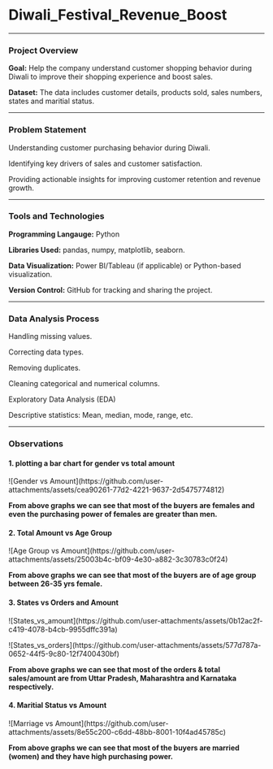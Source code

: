 # Diwali_Festival_Revenue_Boost
<hr>
<h3>Project Overview</h3>
<p><b>Goal:</b> Help the company understand customer shopping behavior during Diwali to improve their shopping experience and boost sales.</p>
<p><b>Dataset:</b> The data includes customer details, products sold, sales numbers, states and maritial status.</p>
<hr>
<h3>Problem Statement</h3>
<p>Understanding customer purchasing behavior during Diwali.</p>
<p>Identifying key drivers of sales and customer satisfaction.</p>
<p>Providing actionable insights for improving customer retention and revenue growth.</p>
<hr>
<h3>Tools and Technologies</h3>
<p><b>Programming Langauge:</b> Python</p>
<p><b>Libraries Used:</b> pandas, numpy, matplotlib, seaborn. </p>
<p><b>Data Visualization:</b> Power BI/Tableau (if applicable) or Python-based visualization.</p>
<p><b>Version Control:</b> GitHub for tracking and sharing the project.</p>
<hr>
<h3>Data Analysis Process</h3>
<p>Handling missing values.</p>
<p>Correcting data types.</p>
<p>Removing duplicates.</p>
<p>Cleaning categorical and numerical columns.</p>
<p>Exploratory Data Analysis (EDA)<p>
<p>Descriptive statistics: Mean, median, mode, range, etc.</p>
<hr>
<h3>Observations</h3>
<h4>1. plotting a bar chart for gender vs total amount </h4>
![Gender vs Amount](https://github.com/user-attachments/assets/cea90261-77d2-4221-9637-2d5475774812)
<p><b>From above graphs we can see that most of the buyers are females and even the purchasing power of females are greater than men.</b></p>
<h4>2. Total Amount vs Age Group</h4>
![Age Group vs Amount](https://github.com/user-attachments/assets/25003b4c-bf09-4e30-a882-3c30783c0f24)
<p><b>From above graphs we can see that most of the buyers are of age group between 26-35 yrs female.</b></p>
<h4>3. States vs Orders and Amount</h4>
![States_vs_amount](https://github.com/user-attachments/assets/0b12ac2f-c419-4078-b4cb-9955dffc391a)
<p></p>
![States_vs_orders](https://github.com/user-attachments/assets/577d787a-0652-44f5-9c80-12f7400430bf)
<p><b>From above graphs we can see that most of the orders & total sales/amount are from Uttar Pradesh, Maharashtra and Karnataka respectively.</b></p>
<h4>4. Maritial Status vs Amount</h4>
![Marriage vs Amount](https://github.com/user-attachments/assets/8e55c200-c6dd-48bb-8001-10f4ad45785c)
<p><b>From above graphs we can see that most of the buyers are married (women) and they have high purchasing power.</b></p>












